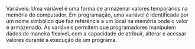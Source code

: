 Variáveis:
Uma variável é uma forma de armazenar valores temporários na memória do computador. Em programação, uma variável é identificada por um nome simbólico que faz referência a um local na memória onde o valor é armazenado. As variáveis permitem que programadores manipulem dados de maneira flexível, com a capacidade de atribuir, alterar e acessar valores durante a execução de um programa.
